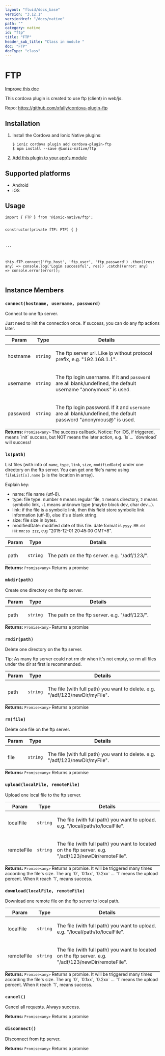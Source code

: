 ```yaml
---
layout: "fluid/docs_base"
version: "3.12.1"
versionHref: "/docs/native"
path: ""
category: native
id: "ftp"
title: "FTP"
header_sub_title: "Class in module "
doc: "FTP"
docType: "class"
---
```


<h1 class="api-title">FTP</h1>

<a class="improve-v2-docs" href="http://github.com/ionic-team/ionic-native/edit/master/src/@ionic-native/plugins/ftp/index.ts#L1">
  Improve this doc
</a>






<p>This cordova plugin is created to use ftp (client) in web/js.</p>


<p>Repo:
  <a href="https://github.com/xfally/cordova-plugin-ftp">
    https://github.com/xfally/cordova-plugin-ftp
  </a>
</p>


<h2>Installation</h2>
<ol class="installation">
  <li>Install the Cordova and Ionic Native plugins:<br>
    <pre><code class="nohighlight">$ ionic cordova plugin add cordova-plugin-ftp
$ npm install --save @ionic-native/ftp
</code></pre>
  </li>
  <li><a href="https://ionicframework.com/docs/native/#Add_Plugins_to_Your_App_Module">Add this plugin to your app's module</a></li>
</ol>



<h2>Supported platforms</h2>
<ul>
  <li>Android</li><li>iOS</li>
</ul>






<h2>Usage</h2>
<pre><code class="lang-typescript">import { FTP } from &#39;@ionic-native/ftp&#39;;


constructor(private fTP: FTP) { }

...


this.fTP.connect(&#39;ftp_host&#39;, &#39;ftp_user&#39;, &#39;ftp_password&#39;)
  .then((res: any) =&gt; console.log(&#39;Login successful&#39;, res))
  .catch((error: any) =&gt; console.error(error));
</code></pre>








<h2>Instance Members</h2>
<h3><a class="anchor" name="connect" href="#connect"></a><code>connect(hostname,&nbsp;username,&nbsp;password)</code></h3>


Connect to one ftp server.

Just need to init the connection once. If success, you can do any ftp actions later.
<table class="table param-table" style="margin:0;">
  <thead>
  <tr>
    <th>Param</th>
    <th>Type</th>
    <th>Details</th>
  </tr>
  </thead>
  <tbody>
  <tr>
    <td>
      hostname</td>
    <td>
      <code>string</code>
    </td>
    <td>
      <p>The ftp server url. Like ip without protocol prefix, e.g. &quot;192.168.1.1&quot;.</p>
</td>
  </tr>
  
  <tr>
    <td>
      username</td>
    <td>
      <code>string</code>
    </td>
    <td>
      <p>The ftp login username. If it and <code>password</code> are all blank/undefined, the default username &quot;anonymous&quot; is used.</p>
</td>
  </tr>
  
  <tr>
    <td>
      password</td>
    <td>
      <code>string</code>
    </td>
    <td>
      <p>The ftp login password. If it and <code>username</code> are all blank/undefined, the default password &quot;anonymous@&quot; is used.</p>
</td>
  </tr>
  </tbody>
</table>

<div class="return-value" markdown="1">
  <i class="icon ion-arrow-return-left"></i>
  <b>Returns:</b> <code>Promise&lt;any&gt;</code> The success callback. Notice: For iOS, if triggered, means `init` success, but NOT means the later action, e.g. `ls`... `download` will success!
</div><h3><a class="anchor" name="ls" href="#ls"></a><code>ls(path)</code></h3>


List files (with info of `name`, `type`, `link`, `size`, `modifiedDate`) under one directory on the ftp server.
You can get one file's name using `fileList[x].name` (`x` is the location in array).

Explain key:
- name: file name (utf-8).
- type: file type. number `0` means regular file, `1` means directory, `2` means symbolic link, `-1` means unknown type (maybe block dev, char dev...).
- link: if the file is a symbolic link, then this field store symbolic link information (utf-8), else it's a blank string.
- size: file size in bytes.
- modifiedDate: modified date of this file. date format is `yyyy-MM-dd HH:mm:ss zzz`, e.g "2015-12-01 20:45:00 GMT+8".

<table class="table param-table" style="margin:0;">
  <thead>
  <tr>
    <th>Param</th>
    <th>Type</th>
    <th>Details</th>
  </tr>
  </thead>
  <tbody>
  <tr>
    <td>
      path</td>
    <td>
      <code>string</code>
    </td>
    <td>
      <p>The path on the ftp server. e.g. &quot;/adf/123/&quot;.</p>
</td>
  </tr>
  </tbody>
</table>

<div class="return-value" markdown="1">
  <i class="icon ion-arrow-return-left"></i>
  <b>Returns:</b> <code>Promise&lt;any&gt;</code> Returns a promise
</div><h3><a class="anchor" name="mkdir" href="#mkdir"></a><code>mkdir(path)</code></h3>


Create one directory on the ftp server.

<table class="table param-table" style="margin:0;">
  <thead>
  <tr>
    <th>Param</th>
    <th>Type</th>
    <th>Details</th>
  </tr>
  </thead>
  <tbody>
  <tr>
    <td>
      path</td>
    <td>
      <code>string</code>
    </td>
    <td>
      <p>The path on the ftp server. e.g. &quot;/adf/123/&quot;.</p>
</td>
  </tr>
  </tbody>
</table>

<div class="return-value" markdown="1">
  <i class="icon ion-arrow-return-left"></i>
  <b>Returns:</b> <code>Promise&lt;any&gt;</code> Returns a promise
</div><h3><a class="anchor" name="rmdir" href="#rmdir"></a><code>rmdir(path)</code></h3>


Delete one directory on the ftp server.

Tip: As many ftp server could not rm dir when it's not empty, so rm all files under the dir at first is recommended.

<table class="table param-table" style="margin:0;">
  <thead>
  <tr>
    <th>Param</th>
    <th>Type</th>
    <th>Details</th>
  </tr>
  </thead>
  <tbody>
  <tr>
    <td>
      path</td>
    <td>
      <code>string</code>
    </td>
    <td>
      <p>The file (with full path) you want to delete. e.g. &quot;/adf/123/newDir/myFile&quot;.</p>
</td>
  </tr>
  </tbody>
</table>

<div class="return-value" markdown="1">
  <i class="icon ion-arrow-return-left"></i>
  <b>Returns:</b> <code>Promise&lt;any&gt;</code> Returns a promise
</div><h3><a class="anchor" name="rm" href="#rm"></a><code>rm(file)</code></h3>


Delete one file on the ftp server.

<table class="table param-table" style="margin:0;">
  <thead>
  <tr>
    <th>Param</th>
    <th>Type</th>
    <th>Details</th>
  </tr>
  </thead>
  <tbody>
  <tr>
    <td>
      file</td>
    <td>
      <code>string</code>
    </td>
    <td>
      <p>The file (with full path) you want to delete. e.g. &quot;/adf/123/newDir/myFile&quot;.</p>
</td>
  </tr>
  </tbody>
</table>

<div class="return-value" markdown="1">
  <i class="icon ion-arrow-return-left"></i>
  <b>Returns:</b> <code>Promise&lt;any&gt;</code> Returns a promise
</div><h3><a class="anchor" name="upload" href="#upload"></a><code>upload(localFile,&nbsp;remoteFile)</code></h3>


Upload one local file to the ftp server.

<table class="table param-table" style="margin:0;">
  <thead>
  <tr>
    <th>Param</th>
    <th>Type</th>
    <th>Details</th>
  </tr>
  </thead>
  <tbody>
  <tr>
    <td>
      localFile</td>
    <td>
      <code>string</code>
    </td>
    <td>
      <p>The file (with full path) you want to upload. e.g. &quot;/local/path/to/localFile&quot;.</p>
</td>
  </tr>
  
  <tr>
    <td>
      remoteFile</td>
    <td>
      <code>string</code>
    </td>
    <td>
      <p>The file (with full path) you want to located on the ftp server. e.g. &quot;/adf/123/newDir/remoteFile&quot;.</p>
</td>
  </tr>
  </tbody>
</table>

<div class="return-value" markdown="1">
  <i class="icon ion-arrow-return-left"></i>
  <b>Returns:</b> <code>Promise&lt;any&gt;</code> Returns a promise.
                       It will be triggered many times according the file's size.
                       The arg `0`, `0.1xx`, `0.2xx` ... `1` means the upload percent. When it reach `1`, means success.
</div><h3><a class="anchor" name="download" href="#download"></a><code>download(localFile,&nbsp;remoteFile)</code></h3>


Download one remote file on the ftp server to local path.

<table class="table param-table" style="margin:0;">
  <thead>
  <tr>
    <th>Param</th>
    <th>Type</th>
    <th>Details</th>
  </tr>
  </thead>
  <tbody>
  <tr>
    <td>
      localFile</td>
    <td>
      <code>string</code>
    </td>
    <td>
      <p>The file (with full path) you want to upload. e.g. &quot;/local/path/to/localFile&quot;.</p>
</td>
  </tr>
  
  <tr>
    <td>
      remoteFile</td>
    <td>
      <code>string</code>
    </td>
    <td>
      <p>The file (with full path) you want to located on the ftp server. e.g. &quot;/adf/123/newDir/remoteFile&quot;.</p>
</td>
  </tr>
  </tbody>
</table>

<div class="return-value" markdown="1">
  <i class="icon ion-arrow-return-left"></i>
  <b>Returns:</b> <code>Promise&lt;any&gt;</code> Returns a promise.
                       It will be triggered many times according the file's size.
                       The arg `0`, `0.1xx`, `0.2xx` ... `1` means the upload percent. When it reach `1`, means success.
</div><h3><a class="anchor" name="cancel" href="#cancel"></a><code>cancel()</code></h3>


Cancel all requests. Always success.



<div class="return-value" markdown="1">
  <i class="icon ion-arrow-return-left"></i>
  <b>Returns:</b> <code>Promise&lt;any&gt;</code> Returns a promise
</div><h3><a class="anchor" name="disconnect" href="#disconnect"></a><code>disconnect()</code></h3>


Disconnect from ftp server.



<div class="return-value" markdown="1">
  <i class="icon ion-arrow-return-left"></i>
  <b>Returns:</b> <code>Promise&lt;any&gt;</code> Returns a promise
</div>





